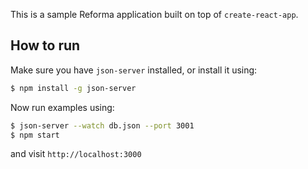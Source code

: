 This is a sample Reforma application built on top of `create-react-app`.

## How to run

Make sure you have `json-server` installed, or install it using:

```sh
$ npm install -g json-server
```

Now run examples using:

```sh
$ json-server --watch db.json --port 3001
$ npm start
```

and visit `http://localhost:3000`
